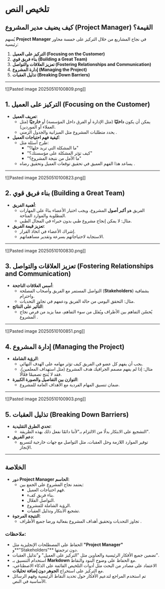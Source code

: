 # تلخيص النص  

## كيف يضيف مدير المشروع (Project Manager) القيمة؟  
يُسهم **Project Manager** في نجاح المشاريع من خلال التركيز على خمسة محاور رئيسية:  
1. **التركيز على العميل (Focusing on the Customer)**  
2. **بناء فريق قوي (Building a Great Team)**  
3. **تعزيز العلاقات والتواصل (Fostering Relationships and Communication)**  
4. **إدارة المشروع (Managing the Project)**  
5. **تذليل العقبات (Breaking Down Barriers)**  

---
![[Pasted image 20250510100809.png]]
## 1. التركيز على العميل (Focusing on the Customer)  
- **تعريف العميل**:  
  - يمكن أن يكون **داخليًا** (مثل الإدارة أو الفرق داخل المؤسسة) أو **خارجيًا** (مثل العملاء أو الموردين).  
  - يحدد متطلبات المشروع مثل الميزانية والجدول الزمني .  
- **كيفية فهم احتياجات العميل**:  
  - طرح أسئلة مثل:  
    - "ما المشكلة التي تريد حلها؟"  
    - "كيف تؤثر المشكلة على مؤسستك؟"  
    - "ما الأمل من نتيجة المشروع؟"  
  - يساعد هذا الفهم العميق في تحقيق توقعات العميل وتحقيق رضاه .  

---
![[Pasted image 20250510100823.png]]
## 2. بناء فريق قوي (Building a Great Team)  
- **أهمية الفريق**:  
  - الفريق هو **أكبر أصول** المشروع، ويجب اختيار الأعضاء بناءً على المهارات المطلوبة والموارد المتاحة.  
  - مثال: لا يمكن إنجاح مشروع طبي بدون خبراء في المجال الطبي.  
- **تعزيز قيمة الفريق**:  
  - إشراك الأعضاء في اتخاذ القرار.  
  - الاستجابة لاحتياجاتهم بسرعة وتقدير مساهماتهم.  

---
![[Pasted image 20250510100830.png]]
## 3. تعزيز العلاقات والتواصل (Fostering Relationships and Communication)  
- **أسس العلاقات الناجحة**:  
  - التواصل المستمر مع الفريق وأصحاب المصلحة (**Stakeholders**) بشفافية واحترام.  
  - مثال: التحقق اليومي من حالة الفريق ودعمهم في تجاوز التحديات.  
- **التأثير على النتائج**:  
  - يُحسّن التفاهم بين الأطراف ويُقلل من سوء التفاهم، مما يزيد من فرص نجاح المشروع .  

---
![[Pasted image 20250510100851.png]]
## 4. إدارة المشروع (Managing the Project)  
- **الرؤية الشاملة**:  
  - يجب أن يفهم كل عضو في الفريق كيف تؤثر مهامه على الهدف النهائي.  
  - مثال: إذا لم يفهم مصمم الجرافيك هدف المشروع (مثل استهداف المعلمين)، فقد لا يُنتج تصميمًا فعّالًا.  
- **التوازن بين التفاصيل والصورة الكبيرة**:  
  - ضمان تنسيق المهام الفردية مع الأهداف العامة للمشروع.  

---
![[Pasted image 20250510100903.png]]
## 5. تذليل العقبات (Breaking Down Barriers)  
- **تحدي الطرق التقليدية**:  
  - التشجيع على الابتكار بدلًا من الالتزام بـ"لأننا دائمًا نفعل ذلك بهذه الطريقة".  
- **دعم الفريق**:  
  - توفير الموارد اللازمة وحل العقبات، مثل التواصل مع جهات خارجية لتسريع الإنجاز.  

---

## الخلاصة  
- **دور Project Manager الحاسم**:  
  - يعتمد نجاح المشروع على الجمع بين:  
    - فهم احتياجات العميل.  
    - بناء فريق كفء.  
    - التواصل الفعّال.  
    - الرؤية الشاملة للمشروع.  
    - تشجيع الابتكار وتذليل العقبات.  
- **النتيجة المرجوة**:  
  - تجاوز التحديات وتحقيق أهداف المشروع بفعالية ورضا جميع الأطراف .  

### ملاحظات:  
- الحفاظ على المصطلحات الإنجليزية مثل **"Project Manager"** و**"Stakeholders"** دون ترجمتها.  
- تضمين جميع الأفكار الرئيسية والعناوين مثل "التركيز على العميل" و"تذليل العقبات".  
- استخدام التنسيق بـ **Markdown** مع الحفاظ على وضوح البنود والنقاط.  
- الاعتماد على مصادر من البحث مثل أدوات التلخيص القائمة على الذكاء الاصطناعي، مع التركيز على استخراج **الجوهر دون إضافة تحليلات**.  
- تم استخدم المراجع  لتدعيم الأفكار حول تحديد النقاط الرئيسية وفهم الرسائل الأساسية في النص.